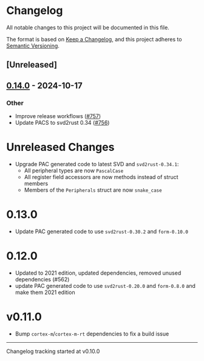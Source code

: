 # Changelog

All notable changes to this project will be documented in this file.

The format is based on [Keep a Changelog](https://keepachangelog.com/en/1.0.0/),
and this project adheres to [Semantic Versioning](https://semver.org/spec/v2.0.0.html).

## [Unreleased]

## [0.14.0](https://github.com/atsamd-rs/atsamd/compare/atsamd11d-0.13.0...atsamd11d-0.14.0) - 2024-10-17

### Other

- Improve release workflows ([#757](https://github.com/atsamd-rs/atsamd/pull/757))
- Update PACS to svd2rust 0.34 ([#756](https://github.com/atsamd-rs/atsamd/pull/756))
# Unreleased Changes

- Upgrade PAC generated code to latest SVD and `svd2rust-0.34.1`:
  - All peripheral types are now `PascalCase`
  - All register field accessors are now methods instead of struct members
  - Members of the `Peripherals` struct are now `snake_case`

# 0.13.0

- Update PAC generated code to use `svd2rust-0.30.2` and `form-0.10.0`

# 0.12.0

- Updated to 2021 edition, updated dependencies, removed unused dependencies (#562)
- update PAC generated code to use `svd2rust-0.20.0` and `form-0.8.0` and make them 2021 edition

# v0.11.0

* Bump `cortex-m`/`cortex-m-rt` dependencies to fix a build issue

---

Changelog tracking started at v0.10.0
